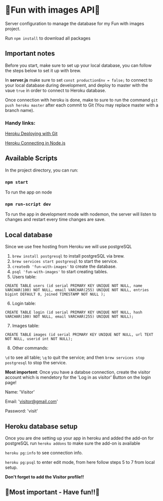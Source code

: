 # 🥳Fun with images API🥳

Server configuration to manage the database for my Fun with images project.

Run `npm install` to download all packages

## Important notes

Before you start, make sure to set up your local database, you can follow the steps below to set it up with brew.

In **server.js** make sure to set `const productionEnv = false;` to connect to your local database during development, and deploy to master with the vaue `true` in order to connect to Heroku database.

Once connection with heroku is done, make to sure to run the command `git push heroku master` after each commit to Git (You may replace master with a branch name).

### Handy links:

[Heroku Deploying with Git](https://devcenter.heroku.com/articles/git)

[Heroku Connecting in Node.js](https://devcenter.heroku.com/articles/heroku-postgresql#connecting-in-node-js)

## Available Scripts

In the project directory, you can run:

### `npm start`
To run the app on node

### `npm run-script dev`
To run the app in development mode with nodemon, the server will listen to changes and restart every time changes are save.

## Local database
Since we use free hosting from Heroku we will use postgreSQL

1. `brew install postgresql` to install postgreSQL via brew.
2. `brew services start postgresql` to start the service.
3. `createdb 'fun-with-images'` to create the database.
4. `psql 'fun-with-images'` to start creating tables.
5. Users table: 

`CREATE TABLE users (id serial PRIMARY KEY UNIQUE NOT NULL, name VARCHAR(100) NOT NULL, email VARCHAR(255) UNIQUE NOT NULL, entries bigint DEFAULT 0, joined TIMESTAMP NOT NULL );`

6. Login table: 

`CREATE TABLE login (id serial PRIMARY KEY UNIQUE NOT NULL, hash VARCHAR(100) NOT NULL, email VARCHAR(255) UNIQUE NOT NULL);`

7. Images table:

`CREATE TABLE images (id serial PRIMARY KEY UNIQUE NOT NULL, url TEXT NOT NULL, userid int NOT NULL);`

8. Other commands: 

`\d` to see all table; `\q` to quit the service; and then `brew services stop postgresql` to stop the service.

**Most importent**: Once you have a databse connection, create the visitor account which is mendetory for the 'Log in as visitor' Button on the login page!

Name: 'Visitor'

Email: 'visitor@gmail.com'

Password: 'visit'

## Heroku database setup

Once you are dne setting up your app in heroku and added the add-on for postgreSQL run `heroku addons` to make sure the add-on is available

`heroku pg:info` to see connection info.

`heroku pg:psql` to enter edit mode, from here follow steps 5 to 7 from local setup.

**Don't forget to add the Visitor profile!!**


## 🤗Most important - Have fun!!🤗